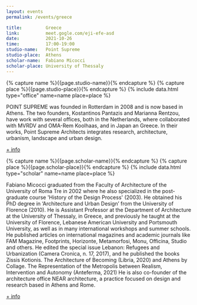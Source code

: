 ```yaml
---
layout: events
permalink: /events/greece

title:         Greece
link:          meet.gogle.com/eji-efe-asd
date:          2021-10-26
time:          17:00-19:00
studio-name:   Point Supreme
studio-place:  Athens
scholar-name:  Fabiano Micocci
scholar-place: University of Thessaly
---
```


{% capture name %}{{page.studio-name}}{% endcapture %}
{% capture place %}{{page.studio-place}}{% endcapture %}
{% include data.html type="office" name=name place=place %}

POINT SUPREME was founded in Rotterdam in 2008 and is now based in Athens. The two founders, Kostantinos Pantazis and Marianna Rentzou, have work with several offices, both in the Netherlands, where collaborated with MVRDV and OMA-Rem Koolhaas, and in Japan an Greece. In their works, Point Supreme Architects integrates research, architecture, urbanism, landscape and urban design.

[+ info](http://www.pointsupreme.com/content/)

{% capture name %}{{page.scholar-name}}{% endcapture %}
{% capture place %}{{page.scholar-place}}{% endcapture %}
{% include data.html type="scholar" name=name place=place %}

Fabiano Micocci graduated from the Faculty of Architecture of the University of Roma Tre in 2002 where he also specialized in the post-graduate course 'History of the Design Process' (2003). He obtained his PhD degree in ‘Architecture and Urban Design’ from the University of Florence (2010). Ηe is Assistant Professor at the Department of Architecture at the University of Thessaly, in Greece, and previously he taught at the University of Florence, Lebanese American University and Portsmouth University, as well as in  many international workshops and summer schools. He published articles on international magazines and academic journals like FAM Magazine, Footprints, Horizonte, Metamorfosi, Monu, Officina, Studio and others. He edited the special issue Lebanon: Refugees and Urbanization (Camera Cronica, n. 17, 2017), and he published the books Zissis Kotionis. The Architecture of Becoming (Libria, 2020) and Athens by Collage. The Representation of the Metropolis between Realism, Intervention and Autonomy (Anteferma, 2021) He is also co-founder of the architecture office NEAR architecture, a practice focused on design and research based in Athens and Rome.

[+ info](http://www.arch.uth.gr/en/staff/F_Micocci)
